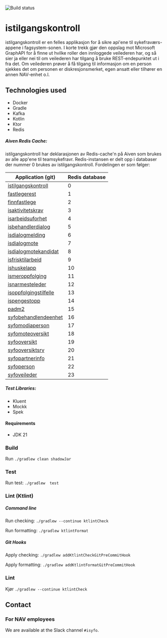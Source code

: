 ![Build status](https://github.com/navikt/istilgangskontroll/workflows/main/badge.svg?branch=master)

# istilgangskontroll

istilgangskontroll er en felles applikasjon for å sikre api'ene til sykefraværs-appene i fagsystem-sonen.
I korte trekk gjør den oppslag mot Microsoft GraphAPI for å finne ut hvilke roller den innloggede veilederen har,
og så sier ja eller nei til om veilederen har tilgang å bruke REST-endepunktet ut i fra det. Om veilederen prøver å få
tilgang til informasjon om en person sjekkes det om personen er diskresjonsmerket, egen ansatt eller tilhører en annen NAV-enhet o.l.

## Technologies used

* Docker
* Gradle
* Kafka
* Kotlin
* Ktor
* Redis

##### Aiven Redis Cache:

istilgangskontroll har deklarasjonen av Redis-cache'n på Aiven som brukes av alle 
app'ene til teamsykefravr. Redis-instansen er delt opp i databaser der nummer 0 
brukes av istilgangskontroll. Fordelingen er som følger:  

Application (git)                                                                             | Redis database                         
--------------------------------------------------------------------------------------------- | -------------------------------
[istilgangskontroll](https://github.com/navikt/istilgangskontroll)                            | 0
[fastlegerest](https://github.com/navikt/fastlegerest)                                        | 1
[finnfastlege](https://github.com/navikt/finnfastlege)                                        | 2
[isaktivitetskrav](https://github.com/navikt/isaktivitetskrav)                                | 3
[isarbeidsuforhet](https://github.com/navikt/isarbeidsuforhet)                                | 4
[isbehandlerdialog](https://github.com/navikt/isbehandlerdialog)                              | 5
[isdialogmelding](https://github.com/navikt/isdialogmelding)                                  | 6
[isdialogmote](https://github.com/navikt/isdialogmote)                                        | 7
[isdialogmotekandidat](https://github.com/navikt/isdialogmotekandidat)                        | 8
[isfrisktilarbeid](https://github.com/navikt/isfrisktilarbeid)                                | 9
[ishuskelapp](https://github.com/navikt/ishuskelapp)                                          | 10
[ismeroppfolging](https://github.com/navikt/ismeroppfolging)                                  | 11
[isnarmesteleder](https://github.com/navikt/isnarmesteleder)                                  | 12
[isoppfolgingstilfelle](https://github.com/navikt/isoppfolgingstilfelle)                      | 13
[ispengestopp](https://github.com/navikt/ispengestopp)                                        | 14
[padm2](https://github.com/navikt/padm2)                                                      | 15
[syfobehandlendeenhet](https://github.com/navikt/syfobehandlendeenhet)                        | 16
[syfomodiaperson](https://github.com/navikt/syfomodiaperson)                                  | 17
[syfomoteoversikt](https://github.com/navikt/syfomoteoversikt)                                | 18
[syfooversikt](https://github.com/navikt/syfooversikt)                                        | 19
[syfooversiktsrv](https://github.com/navikt/syfooversiktsrv)                                  | 20
[syfopartnerinfo](https://github.com/navikt/syfopartnerinfo)                                  | 21
[syfoperson](https://github.com/navikt/syfoperson)                                            | 22
[syfoveileder](https://github.com/navikt/syfoveileder)                                        | 23


##### Test Libraries:

* Kluent
* Mockk
* Spek

#### Requirements

* JDK 21

### Build

Run `./gradlew clean shadowJar`

### Test
Run test: `./gradlew  test`


### Lint (Ktlint)
##### Command line
Run checking: `./gradlew --continue ktlintCheck`

Run formatting: `./gradlew ktlintFormat`

##### Git Hooks
Apply checking: `./gradlew addKtlintCheckGitPreCommitHook`

Apply formatting: `./gradlew addKtlintFormatGitPreCommitHook`

### Lint

Kjør `./gradlew --continue ktlintCheck`


## Contact

### For NAV employees

We are available at the Slack channel `#isyfo`.
